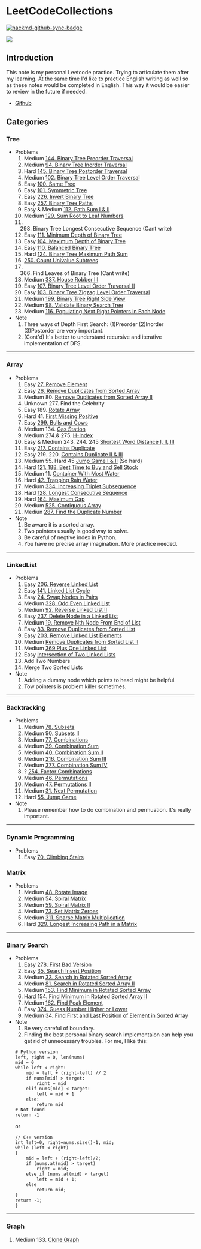 # LeetCodeCollections

[![hackmd-github-sync-badge](https://hackmd.io/oFGEhcbSS2OSunc6adfa1w/badge)](https://hackmd.io/oFGEhcbSS2OSunc6adfa1w)


![](https://i.imgur.com/AyFYwud.png)

## Introduction
This note is my personal Leetcode practice. Trying to articulate them after my learning. At the same time I'd like to practice English writing as well so as these notes would be completed in English. This way it would be easier to review in the future if needed. 

- [Github](https://github.com/Jaimecclin/LeetCodeCollections)

## Categories

### Tree
- Problems
    1. Medium [144. Binary Tree Preorder Traversal](https://hackmd.io/zZk01ti-RRWkcDXigm1ayg)
    2. Medium [94. Binary Tree Inorder Traversal](https://hackmd.io/ivApRuhVQEyjMYJhHNutBQ)
    3. Hard [145. Binary Tree Postorder Traversal](https://hackmd.io/rck1NUdnQp2EmJ9sxQ95jg)
    4. Medium [102. Binary Tree Level Order Traversal](https://hackmd.io/0PSEluNbSByMXeedCW2_Jw)
    5. Easy [100. Same Tree](https://hackmd.io/jKv-6ydHQW-j6uxzBYLXKQ)
    6. Easy [101. Symmetric Tree](https://hackmd.io/h0wlxDL6TtCMphddrEFXMQ)
    7. Easy [226. Invert Binary Tree](https://hackmd.io/MOk4wB92Tdy7ERvVzNuL7g)
    8. Easy [257. Binary Tree Paths](https://hackmd.io/3w79PJA4Su6YUnwV8Tva2g)
    9. Easy & Medium [112. Path Sum I & II](https://hackmd.io/X8BMywz0Q3qV2co8Ooy7jw)
    10. Medium [129. Sum Root to Leaf Numbers](https://hackmd.io/xXTzDelzTDG7midQSwoDBw)
    11. 298. Binary Tree Longest Consecutive Sequence (Cant write)
    12. Easy [111. Minimum Depth of Binary Tree](https://hackmd.io/hP-lAWAISZaoPwt89ZBJug)
    13. Easy [104. Maximum Depth of Binary Tree](https://hackmd.io/0CRV6MFJRaGek8BTvlPLDQ)
    14. Easy [110. Balanced Binary Tree](https://hackmd.io/V1QgcuVURpaaox5fizZ2Gw)
    15. Hard [124. Binary Tree Maximum Path Sum
    ](https://hackmd.io/Ucst_AvCTTmgTSS-5k7DvQ)
    16. [250. Count Univalue Subtrees](https://hackmd.io/zpsx3k4yQ26RrcBjQaGsog)
    17. 366. Find Leaves of Binary Tree (Cant write)
    18. Medium [337. House Robber III](https://hackmd.io/soSVP8ANQDeCtfR0YG1DQA)
    19. Easy [107. Binary Tree Level Order Traversal II](https://hackmd.io/JS9gBNR-SKOAW1_BNg1RGg)
    20. Easy [103. Binary Tree Zigzag Level Order Traversal](https://leetcode.com/problems/binary-tree-zigzag-level-order-traversal/)
    21. Medium [199. Binary Tree Right Side View](https://hackmd.io/v59LyFAZSS-fiEipiy0yrA)
    22. Medium [98. Validate Binary Search Tree](https://hackmd.io/NItMkXJ0Rw68KX2X3HTwyQ)
    23. Medium [116. Populating Next Right Pointers in Each Node](https://hackmd.io/rJcvys3sS1W5hq5ojUy7OQ)
- Note
    1. Three ways of Depth First Search: (1)Preorder (2)Inorder (3)Postorder are very important.
    2. (Cont'd) It's better to understand recursive and iterative implementation of DFS.


---
    
### Array
- Problems
    1. Easy [27. Remove Element](https://hackmd.io/JZISslIOQUaq_wj5rlHLTA)
    2. Easy [26. Remove Duplicates from Sorted Array](https://hackmd.io/Smz2SJ57QFe_4K0Gqeyzig)
    3. Medium 80. [Remove Duplicates from Sorted Array II](https://hackmd.io/ow-3prR1Sc2WNJWJzZ_z5Q) 
    4. Unknown 277. Find the Celebrity
    5. Easy 189. [Rotate Array](https://hackmd.io/yQ0XjBRqQVySVij7RMbM1w)
    6. Hard 41. [First Missing Positive](https://hackmd.io/rWIvxsXxQxumb187Zyy4zw) 
    7. Easy [ 299. Bulls and Cows](https://hackmd.io/CAbJ7lNbT-O-fKjvwGfzFw)
    8. Medium 134. [Gas Station](https://hackmd.io/ogUTvf_BQ6uBd0XO7DAYZA) 
    9. Medium 274.& 275. [H-Index](https://hackmd.io/mRIs13zZQRWBnzX7SkvkvA) 
    10. Easy & Medium 243. 244. 245 [Shortest Word Distance I, II, III](https://hackmd.io/0YOnPYVGRiO09c7bP1ECJA) 
    11. Easy [217. Contains Duplicate](https://hackmd.io/3fLIOv39RKeYpRvmJuBCGw)
    12. Easy 219. 220. [Contains Duplicate II & III](https://hackmd.io/9Cuqqr16RR6piKthWvdWCg) 
    13. Medium 55. Hard 45 [Jump Game I & II](https://hackmd.io/KAhEVPc6SemUntgRYOBJrw) (So hard)
    14. Hard [121. 188. Best Time to Buy and Sell Stock](https://hackmd.io/huYrV_FbTTqzAtEWM5xnFg)
    15. Medium 11. [Container With Most Water](https://hackmd.io/NkSkdiMOSIu3scMctcaqZQ)
    16. Hard [42. Trapping Rain Water](/thsXvd_CSMSl-axI1MqWOQ)
    17. Medium [334. Increasing Triplet Subsequence](/p9TGRO7FTiaovOWA6Oshsg)
    18. Hard [128. Longest Consecutive Sequence](/oAZsQ6EmSLyOlZ-djoatCQ)
    19. Hard [164. Maximum Gap](/2NP1IPjTQqSLfFjn2-EMQw)
    20. Medium [525. Contiguous Array](/QIe-FVy3QdaNOQy8wDBImQ)
    21. Mediun [287. Find the Duplicate Number](/zwNvhxWtSIqP8jHgmBkfUw)
- Note
    1. Be aware it is a sorted array.
    2. Two pointers usually is good way to solve.
    3. Be careful of negtive index in Python.
    4. You have no precise array imagination. More practice needed.


---

### LinkedList
- Problems
    1. Easy [206. Reverse Linked List](https://hackmd.io/TzUkBaBlSjuXJ2alR0UhEA)
    2. Easy [141. Linked List Cycle](https://hackmd.io/dCY2MdBUS56Rc9DAWebn1g)
    3. Easy [24. Swap Nodes in Pairs](https://hackmd.io/fGUrk1XYSL-LCzehPQyOaw)
    4. Medium [328. Odd Even Linked List](https://hackmd.io/2rqJAKhcSam7fmhvrF7jTw)
    5. Medium [92. Reverse Linked List II](/sIDEXRSCTBOTMuRtf96MLw)
    6. Easy [237. Delete Node in a Linked List](https://hackmd.io/6d28t3ARSi-Xgg7xcF4F4A?both)
    7. Medium [19. Remove Nth Node From End of List](/1q1KxpJNRsCxYoFGYeL96A)
    8. Easy [83. Remove Duplicates from Sorted List](https://hackmd.io/stOGxq_QT3as5DW3fLq26Q)
    9. Easy [203. Remove Linked List Elements](https://hackmd.io/nHVP-6myQF-lAMYWNXmvhw)
    10. Medium [Remove Duplicates from Sorted List II](https://hackmd.io/N4KXJWoDTk2d6lptlAnChw)
    11. Medium [369 Plus One Linked List](https://hackmd.io/Lk0iSFYfTcSJBc_5Epmzrg)
    12. Easy [Intersection of Two Linked Lists](https://hackmd.io/fmK2esz-QYCYYqXV1gNNKQ)
    13. Add Two Numbers
    14. Merge Two Sorted Lists
- Note
    1. Adding a dummy node which points to head might be helpful.
    2. Tow pointers is problem killer sometimes.


---

### Backtracking
- Problems
    1. Medium [78. Subsets](https://hackmd.io/oHxTt4-AQLeLzlycvc1GgQ?edit)
    2. Medium [90. Subsets II](/GkLo6PsAQ-q2EdpEBP_fgQ)
    3. Medium [77. Combinations](/2cmF81g-THCwxQJpo7mxzA)
    4. Medium [39. Combination Sum](/xCgk_Q4VTuG9DFVsLM_mOg)
    5. Medium [40. Combination Sum II](https://hackmd.io/Lw9_W0IqRpqvrRFsgUnIHA)
    6. Medium [216. Combination Sum III](https://hackmd.io/2TSjD5RNThGGvMgbFB3WSA)
    7. Medium [377. Combination Sum IV](/0tWoZsA1SL2IthdPXRkw2w)
    8. ? [254. Factor Combinations](/1k0AoqQrRXmvYu48snXZWw)
    9. Medium [46. Permutations](/Fht3HQTQRz-6mVeX8DeaDA)
    10. Medium [47. Permutations II](/B7g53XcmSAWyggd0nuj1JA)
    11. Medium [31. Next Permutation](/kwYWfjZCTuuFnN6Bh3r6_A)
    12. Hard [55. Jump Game](https://jaime-lin.medium.com/leetcode-55-jump-game-2496cd718c3e)
- Note
    1. Please remember how to do combination and permuation. It's really important.

---

### Dynamic Programming

- Problems
    1. Easy [70. Climbing Stairs](/eSKr1ZwYRXCSEbN-2_kQBw)

### Matrix

- Problems
    1. Medium [48. Rotate Image](/kpZD6spsRfqPwUlB1rXG-g)
    2. Medium [54. Spiral Matrix](/PPcLqOavTL2wFNL-r7T7UA)
    3. Medium [59. Spiral Matrix II](/SkU4C895T2Osvhufzqdt-A)
    4. Medium [73. Set Matrix Zeroes](/PSTI7UhVSvalKV7BoGm0BQ)
    5. Medium [311. Sparse Matrix Multiplication](/AGozxOLmQFWz3UEFXWbfOg)
    6. Hard [329. Longest Increasing Path in a Matrix](/gfBOG-VBSNSvKP_FJWNQsA)


---

### Binary Search
- Problems
    1. Easy [278. First Bad Version](/_qvPJaLbRMmdyWzUykkkFQ) 
    2. Easy [35. Search Insert Position](/QZG5FcVXSty8hOEwynWOvQ)
    3. Medium [33. Search in Rotated Sorted Array](/DoR6t8e3TXyOcy-ZiQLntg)
    4. Medium [81. Search in Rotated Sorted Array II](https://hackmd.io/7SisJTJsQfaRJplstjpnjA)
    5. Medium [153. Find Minimum in Rotated Sorted Array](/paC_5VYjRMW42v9pmnvA-A)
    6. Hard [154. Find Minimum in Rotated Sorted Array II](https://hackmd.io/vniePA2ISZajm6H1m9IwIA)
    7. Medium [162. Find Peak Element](https://hackmd.io/2qmLw0Z_S22ACI-7nNWmPA)
    8. Easy [374. Guess Number Higher or Lower](https://hackmd.io/W1Gkp9jeTXKIL18Q2n_Mbw)
    9. Medium [34. Find First and Last Position of Element in Sorted Array
](https://hackmd.io/VCSVjxZAS7q92R2Vf9fwPw)
- Note
    1. Be very careful of boundary.
    2. Finding the best personal binary search implementaion can help you get rid of unnecessary troubles. For me, I like this:
    ```python=
    # Python version
    left, right = 0, len(nums)
    mid = 0
    while left < right:
        mid = left + (right-left) // 2
        if nums[mid] > target:
            right = mid
        elif nums[mid] < target:
            left = mid + 1
        else:
            return mid
    # Not found
    return -1
    ```
    or 
    ```C++=
    // C++ version
    int left=0, right=nums.size()-1, mid;
    while (left < right)
    {
        mid = left + (right-left)/2;
        if (nums.at(mid) > target)
            right = mid;
        else if (nums.at(mid) < target)
            left = mid + 1;
        else
            return mid;
    }
    return -1;
    }
    ```

--- 

### Graph

1. Medium 133. [Clone Graph](https://hackmd.io/Bd9YpSXoRpWXjdBa9kkiXQ?both)